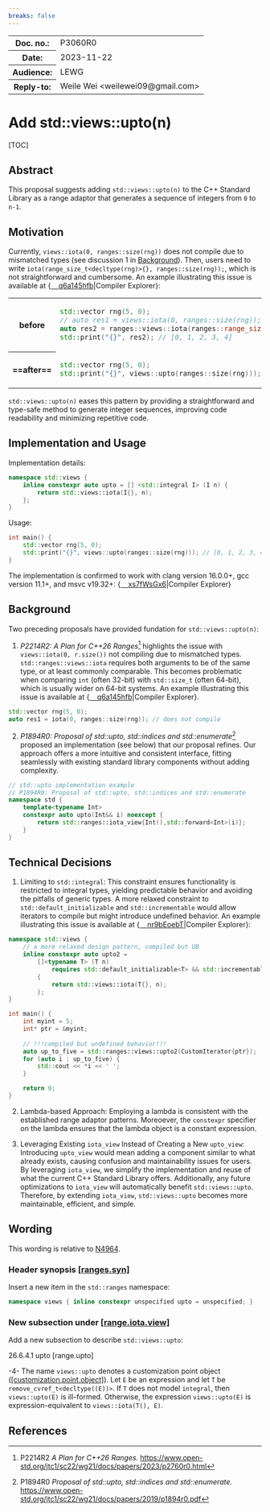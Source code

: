 ```yaml
---
breaks: false
---
```


<style type="text/css">
ins { background-color: #CCFFCC }
s { background-color: #FFCACA }
blockquote { color: inherit !important }
table.no-alt tr:nth-child(2n) { background-color: inherit }
.godbolt {
    background-size: contain;
    background-repeat: no-repeat;
    background-position-y: center;
    background-image: url("https://godbolt.org/favicon.ico?v=1")
}
</style>

<table><tbody>
<tr><th>Doc. no.:</th>    <td>P3060R0</td></tr>
<tr><th>Date:</th>        <td>2023-11-22</td></tr>
<tr><th>Audience:</th>    <td>LEWG</td></tr>
<tr><th>Reply-to:</th>    <td>Weile Wei &lt;weilewei09@gmail.com&gt;</td></tr>
</tbody></table>

# Add std::views::upto(n)

[TOC]

## Abstract
This proposal suggests adding `std::views::upto(n)` to the C++ Standard Library as a range adaptor that generates a sequence of integers from `0` to `n-1`.

## Motivation
Currently, `views::iota(0, ranges::size(rng))` does not compile due to mismatched types (see discussion 1 in [Background](#Background)). Then, users need to write `iota(range_size_t<decltype(rng)>{}, ranges::size(rng));`, which is not straightforward and cumbersome. An example illustrating this issue is available at {[<span class="godbolt">&#x2001;</span>q6a145hfb](https://godbolt.org/z/q6a145hfb)|Compiler&puncsp;Explorer}:

<table class="no-alt"><tbody>
<tr><th>

before

</th><td>

```cpp
std::vector rng(5, 0);
// auto res1 = views::iota(0, ranges::size(rng)); // does not compile
auto res2 = ranges::views::iota(ranges::range_size_t<decltype(rng)>{}, ranges::size(rng));
std::print("{}", res2); // [0, 1, 2, 3, 4]
```

<tr><th>

==after==

</th>
<td>

```cpp
std::vector rng(5, 0);
std::print("{}", views::upto(ranges::size(rng))); // [0, 1, 2, 3, 4]
```

</td></tr>
</tbody></table>


`std::views::upto(n)` eases this pattern by providing a straightforward and type-safe method to generate integer sequences, improving code readability and minimizing repetitive code.


## Implementation and Usage
Implementation details:
```cpp
namespace std::views {
    inline constexpr auto upto = [] <std::integral I> (I n) {
        return std::views::iota(I{}, n);
    };
}
```
Usage:
```cpp
int main() {
    std::vector rng(5, 0);
    std::print("{}", views::upto(ranges::size(rng))); // [0, 1, 2, 3, 4]
}
```

The implementation is confirmed to work with clang version 16.0.0+, gcc version 11.1+, and msvc v19.32+: {[<span class="godbolt">&#x2001;</span>xs7fWsGx6](https://godbolt.org/z/xs7fWsGx6)|Compiler&puncsp;Explorer}

## Background
Two preceding proposals have provided fundation for `std::views::upto(n)`:

1. *P2214R2: A Plan for C++26 Ranges*[^rangesplan] highlights the issue with `views::iota(0, r.size())` not compiling due to mismatched types. `std::ranges::views::iota` requires both arguments to be of the same type, or at least commonly comparable. This becomes problematic when comparing `int` (often 32-bit) with `std::size_t` (often 64-bit), which is usually wider on 64-bit systems. An example illustrating this issue is available at {[<span class="godbolt">&#x2001;</span>q6a145hfb](https://godbolt.org/z/q6a145hfb)|Compiler&puncsp;Explorer}.
```cpp
std::vector rng(5, 0);
auto res1 = iota(0, ranges::size(rng)); // does not compile
```
2. *P1894R0: Proposal of std::upto, std::indices and std::enumerate*[^stdupto] proposed an implementation (see below) that our proposal refines. Our approach offers a more intuitive and consistent interface, fitting seamlessly with existing standard library components without adding complexity.
```cpp
// std::upto implementation example
// P1894R0: Proposal of std::upto, std::indices and std::enumerate
namespace std {
    template<typename Int>
    constexpr auto upto(Int&& i) noexcept {
        return std::ranges::iota_view{Int(),std::forward<Int>(i)};
    }
}
```

## Technical Decisions
1. Limiting to `std::integral`: This constraint ensures functionality is restricted to integral types, yielding predictable behavior and avoiding the pitfalls of generic types. A more relaxed constraint to `std::default_initializable` and `std::incrementable` would allow iterators to compile but might introduce undefined behavior. An example illustrating this issue is available at {[<span class="godbolt">&#x2001;</span>nr9bEoebT](https://godbolt.org/z/nr9bEoebT)|Compiler&puncsp;Explorer}:
```cpp
namespace std::views {
    // a more relaxed design pattern, compiled but UB
    inline constexpr auto upto2 = 
        []<typename T> (T n)
            requires std::default_initializable<T> && std::incrementable<T>
        {
            return std::views::iota(T{}, n);
        };
}

int main() {
    int myint = 5;
    int* ptr = &myint;
    
    // !!!compiled but undefined behavior!!!
    auto up_to_five = std::ranges::views::upto2(CustomIterator{ptr});
    for (auto i : up_to_five) {
        std::cout << *i << ' ';
    }

    return 0;
}
```

2. Lambda-based Approach: Employing a lambda is consistent with the established range adaptor patterns. Moreoever, the `constexpr` specifier on the lambda ensures that the lambda object is a constant expression. 

3. Leveraging Existing `iota_view` Instead of Creating a New `upto_view`: Introducing `upto_view` would mean adding a component similar to what already exists, causing confusion and maintainability issues for users. By leveraging `iota_view`, we simplify the implementation and reuse of what the current C++ Standard Library offers. Additionally, any future optimizations to `iota_view` will automatically benefit `std::views::upto`. Therefore, by extending `iota_view`, `std::views::upto` becomes more maintainable, efficient, and simple.
## Wording
This wording is relative to [N4964](https://open-std.org/jtc1/sc22/wg21/docs/papers/2023/n4964.pdf).

### Header <ranges> synopsis [[ranges.syn]](http://www.eelis.net/c++draft/ranges.syn)
Insert a new item in the `std::ranges` namespace:
```cpp
namespace views { inline constexpr unspecified upto = unspecified; }
```
### New subsection under [[range.iota.view]](http://www.eelis.net/c++draft/range.iota.view)
Add a new subsection to describe `std::views::upto`:

26.6.4.1 upto [range.upto]

-4- The name `views::upto` denotes a customization point object ([[customization.point.object]](https://eel.is/c++draft/customization.point.object)). Let `E` be an expression and let `T` be `remove_cvref_t<decltype((E))>`. If `T` does not model `integral`, then `views::upto(E)` is ill-formed. Otherwise, the expression `views::upto(E)` is expression-equivalent to `views::iota(T(), E)`. 

## References

[^rangesplan]: P2214R2 _A Plan for C++26 Ranges._
https://www.open-std.org/jtc1/sc22/wg21/docs/papers/2023/p2760r0.html

[^stdupto]: P1894R0 _Proposal of std::upto, std::indices and std::enumerate._
https://www.open-std.org/jtc1/sc22/wg21/docs/papers/2019/p1894r0.pdf
